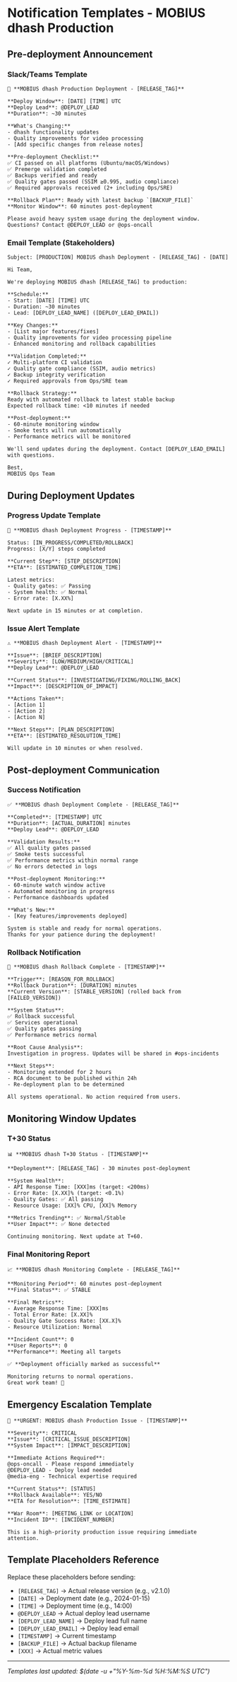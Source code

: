 # Notification Templates - MOBIUS dhash Production

## Pre-deployment Announcement

### Slack/Teams Template
```
🚀 **MOBIUS dhash Production Deployment - [RELEASE_TAG]**

**Deploy Window**: [DATE] [TIME] UTC
**Deploy Lead**: @DEPLOY_LEAD
**Duration**: ~30 minutes

**What's Changing:**
- dhash functionality updates
- Quality improvements for video processing
- [Add specific changes from release notes]

**Pre-deployment Checklist:**
✅ CI passed on all platforms (Ubuntu/macOS/Windows)
✅ Premerge validation completed
✅ Backups verified and ready
✅ Quality gates passed (SSIM ≥0.995, audio compliance)
✅ Required approvals received (2+ including Ops/SRE)

**Rollback Plan**: Ready with latest backup `[BACKUP_FILE]`
**Monitor Window**: 60 minutes post-deployment

Please avoid heavy system usage during the deployment window.
Questions? Contact @DEPLOY_LEAD or @ops-oncall
```

### Email Template (Stakeholders)
```
Subject: [PRODUCTION] MOBIUS dhash Deployment - [RELEASE_TAG] - [DATE]

Hi Team,

We're deploying MOBIUS dhash [RELEASE_TAG] to production:

**Schedule:**
- Start: [DATE] [TIME] UTC
- Duration: ~30 minutes
- Lead: [DEPLOY_LEAD_NAME] ([DEPLOY_LEAD_EMAIL])

**Key Changes:**
- [List major features/fixes]
- Quality improvements for video processing pipeline
- Enhanced monitoring and rollback capabilities

**Validation Completed:**
✓ Multi-platform CI validation
✓ Quality gate compliance (SSIM, audio metrics)
✓ Backup integrity verification
✓ Required approvals from Ops/SRE team

**Rollback Strategy:**
Ready with automated rollback to latest stable backup
Expected rollback time: <10 minutes if needed

**Post-deployment:**
- 60-minute monitoring window
- Smoke tests will run automatically
- Performance metrics will be monitored

We'll send updates during the deployment. Contact [DEPLOY_LEAD_EMAIL] with questions.

Best,
MOBIUS Ops Team
```

## During Deployment Updates

### Progress Update Template
```
🔄 **MOBIUS dhash Deployment Progress - [TIMESTAMP]**

Status: [IN_PROGRESS/COMPLETED/ROLLBACK]
Progress: [X/Y] steps completed

**Current Step**: [STEP_DESCRIPTION]
**ETA**: [ESTIMATED_COMPLETION_TIME]

Latest metrics:
- Quality gates: ✅ Passing
- System health: ✅ Normal
- Error rate: [X.XX%]

Next update in 15 minutes or at completion.
```

### Issue Alert Template
```
⚠️ **MOBIUS dhash Deployment Alert - [TIMESTAMP]**

**Issue**: [BRIEF_DESCRIPTION]
**Severity**: [LOW/MEDIUM/HIGH/CRITICAL]
**Deploy Lead**: @DEPLOY_LEAD

**Current Status**: [INVESTIGATING/FIXING/ROLLING_BACK]
**Impact**: [DESCRIPTION_OF_IMPACT]

**Actions Taken**:
- [Action 1]
- [Action 2]
- [Action N]

**Next Steps**: [PLAN_DESCRIPTION]
**ETA**: [ESTIMATED_RESOLUTION_TIME]

Will update in 10 minutes or when resolved.
```

## Post-deployment Communication

### Success Notification
```
✅ **MOBIUS dhash Deployment Complete - [RELEASE_TAG]**

**Completed**: [TIMESTAMP] UTC
**Duration**: [ACTUAL_DURATION] minutes
**Deploy Lead**: @DEPLOY_LEAD

**Validation Results:**
✅ All quality gates passed
✅ Smoke tests successful  
✅ Performance metrics within normal range
✅ No errors detected in logs

**Post-deployment Monitoring:**
- 60-minute watch window active
- Automated monitoring in progress
- Performance dashboards updated

**What's New:**
- [Key features/improvements deployed]

System is stable and ready for normal operations.
Thanks for your patience during the deployment!
```

### Rollback Notification
```
🔄 **MOBIUS dhash Rollback Complete - [TIMESTAMP]**

**Trigger**: [REASON_FOR_ROLLBACK]
**Rollback Duration**: [DURATION] minutes
**Current Version**: [STABLE_VERSION] (rolled back from [FAILED_VERSION])

**System Status**:
✅ Rollback successful
✅ Services operational
✅ Quality gates passing
✅ Performance metrics normal

**Root Cause Analysis**: 
Investigation in progress. Updates will be shared in #ops-incidents

**Next Steps**:
- Monitoring extended for 2 hours
- RCA document to be published within 24h
- Re-deployment plan to be determined

All systems operational. No action required from users.
```

## Monitoring Window Updates

### T+30 Status
```
📊 **MOBIUS dhash T+30 Status - [TIMESTAMP]**

**Deployment**: [RELEASE_TAG] - 30 minutes post-deployment

**System Health**:
- API Response Time: [XXX]ms (target: <200ms)
- Error Rate: [X.XX]% (target: <0.1%)
- Quality Gates: ✅ All passing
- Resource Usage: [XX]% CPU, [XX]% Memory

**Metrics Trending**: ✅ Normal/Stable
**User Impact**: ✅ None detected

Continuing monitoring. Next update at T+60.
```

### Final Monitoring Report  
```
📈 **MOBIUS dhash Monitoring Complete - [RELEASE_TAG]**

**Monitoring Period**: 60 minutes post-deployment
**Final Status**: ✅ STABLE

**Final Metrics**:
- Average Response Time: [XXX]ms
- Total Error Rate: [X.XX]%
- Quality Gate Success Rate: [XX.X]%
- Resource Utilization: Normal

**Incident Count**: 0
**User Reports**: 0
**Performance**: Meeting all targets

✅ **Deployment officially marked as successful**

Monitoring returns to normal operations.
Great work team! 🎉
```

## Emergency Escalation Template

```
🚨 **URGENT: MOBIUS dhash Production Issue - [TIMESTAMP]**

**Severity**: CRITICAL
**Issue**: [CRITICAL_ISSUE_DESCRIPTION]
**System Impact**: [IMPACT_DESCRIPTION]

**Immediate Actions Required**:
@ops-oncall - Please respond immediately
@DEPLOY_LEAD - Deploy lead needed
@media-eng - Technical expertise required

**Current Status**: [STATUS]
**Rollback Available**: YES/NO
**ETA for Resolution**: [TIME_ESTIMATE]

**War Room**: [MEETING_LINK or LOCATION]
**Incident ID**: [INCIDENT_NUMBER]

This is a high-priority production issue requiring immediate attention.
```

## Template Placeholders Reference

Replace these placeholders before sending:

- `[RELEASE_TAG]` → Actual release version (e.g., v2.1.0)
- `[DATE]` → Deployment date (e.g., 2024-01-15)
- `[TIME]` → Deployment time (e.g., 14:00)
- `@DEPLOY_LEAD` → Actual deploy lead username
- `[DEPLOY_LEAD_NAME]` → Deploy lead full name
- `[DEPLOY_LEAD_EMAIL]` → Deploy lead email
- `[TIMESTAMP]` → Current timestamp
- `[BACKUP_FILE]` → Actual backup filename
- `[XXX]` → Actual metric values

---
*Templates last updated: $(date -u +"%Y-%m-%d %H:%M:%S UTC")*